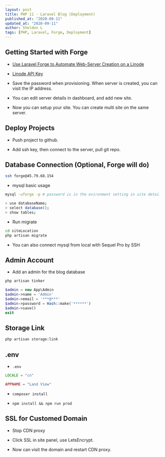 ```yaml
---
layout: post
title: PHP 11 - Laravel Blog (Deployment)
published_at: "2020-09-11"
updated_at: "2020-09-11"
author: Sheldon L
tags: [PHP, Laravel, Forge, Deployment]
---
```


## Getting Started with Forge

- [Use Laravel Forge to Automate Web-Server Creation on a Linode](https://www.linode.com/docs/applications/configuration-management/use-laravel-forge-to-automate-web-server-creation-on-a-linode/)

- [Linode API Key](https://www.linode.com/docs/platform/api/api-key/)

- Save the password when provisioning. When server is created, you can visit the IP address.

- You can edit server details in dashboard, and add new site.

- Now you can setup your site. You can create multi site on the same server.

## Deploy Projects

- Push project to github.

- Add ssh key, then connect to the server, pull git repo.

## Database Connection (Optional, Forge will do)

```bash
ssh forge@45.79.68.154
```

- mysql basic usage

```bash
mysql -uforge -p # password is in the evironment setting in site details

> use databaseName;
> select database();
> show tables;
```

- Run migrate 

```bash
cd siteLocation
php artisan migrate
```

- You can also connect mysql from local with Sequel Pro by SSH

## Admin Account

- Add an admin for the blog database

```bash
php artisan tinker
```

```php
$admin = new App\Admin
$admin->name = 'Admin'
$admin->email = '***@***'
$admin->password = Hash::make('******')
$admin->save()
exit
```

## Storage Link

```bash
php artisan storage:link
```

## .env

- `.env`

```php
LOCALE = "cn"

APPNAME = "Land View"
```

- `composer install`

- `npm install && npm run prod`

## SSL for Customed Domain

- Stop CDN proxy

- Click SSL in site panel, use LetsEncrypt.

- Now can visit the domain and restart CDN proxy.
